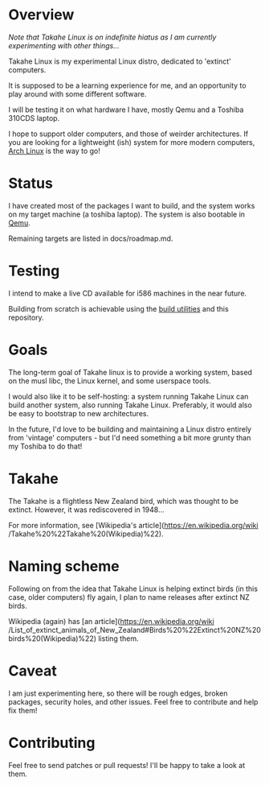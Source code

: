# Overview #

_Note that Takahe Linux is on indefinite hiatus as I am currently experimenting with other things..._

Takahe Linux is my experimental Linux distro, dedicated to 'extinct' computers.

It is supposed to be a learning experience for me, and an opportunity to play
around with some different software.

I will be testing it on what hardware I have, mostly Qemu and a Toshiba 310CDS
laptop.

I hope to support older computers, and those of weirder architectures. If you
are looking for a lightweight (ish) system for more modern computers, [Arch
Linux](https://www.archlinux.org) is the way to go!


# Status #

I have created most of the packages I want to build, and the system works on my
target machine (a toshiba laptop).
The system is also bootable in [Qemu](https://wiki.qemu.org/Main_Page).

Remaining targets are listed in docs/roadmap.md.


# Testing #

I intend to make a live CD available for i586 machines in the near future.

Building from scratch is achievable using the
[build utilities](https://bitbucket.org/Alastair_Hughes/takahe-build) and this
repository.


# Goals #

The long-term goal of Takahe linux is to provide a working system, based on
the musl libc, the Linux kernel, and some userspace tools.

I would also like it to be self-hosting: a system running Takahe Linux can
build another system, also running Takahe Linux.
Preferably, it would also be easy to bootstrap to new architectures.

In the future, I'd love to be building and maintaining a Linux distro
entirely from 'vintage' computers - but I'd need something a bit more grunty
than my Toshiba to do that!


# Takahe #

The Takahe is a flightless New Zealand bird, which was thought to be extinct.
However, it was rediscovered in 1948...

For more information, see [Wikipedia's article](https://en.wikipedia.org/wiki
/Takahe%20%22Takahe%20(Wikipedia)%22).


# Naming scheme #

Following on from the idea that Takahe Linux is helping extinct birds (in this
case, older computers) fly again, I plan to name releases after extinct NZ
birds.

Wikipedia (again) has [an article](https://en.wikipedia.org/wiki
/List_of_extinct_animals_of_New_Zealand#Birds%20%22Extinct%20NZ%20birds%20(Wikipedia)%22)
listing them.


# Caveat #

I am just experimenting here, so there will be rough edges, broken packages,
security holes, and other issues. Feel free to contribute and help fix them!


# Contributing #

Feel free to send patches or pull requests! I'll be happy to take a look at
them.

